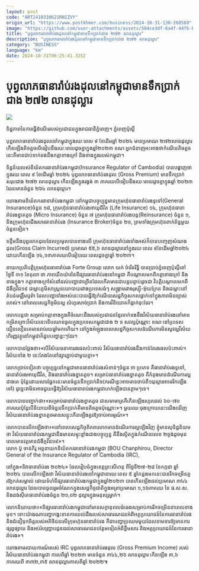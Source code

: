 ```yaml
---
layout: post
code: "ART2410310621RNIZVY"
origin_url: "https://www.postkhmer.com/business/2024-10-31-130-260569"
image: "https://github.com/user-attachments/assets/504ce3df-6a4f-44f6-b409-7bfc8cd1a321"
title: "បុព្វលាភ​ធានា​រ៉ាប់រង​ដុល​នៅ​កម្ពុជា​មាន​ទឹក​ប្រាក់​ជាង ២៧២ លានដុល្លារ"
description: "​​បុព្វលាភ​ធានា​រ៉ាប់រង​ដុល​នៅ​កម្ពុជា​មាន​ទឹក​ប្រាក់​ជាង ២៧២ លានដុល្លារ​"
category: "BUSINESS"
language: "km"
date: 2024-10-31T06:25:41.325Z
---
```


# បុព្វលាភ​ធានា​រ៉ាប់រង​ដុល​នៅ​កម្ពុជា​មាន​ទឹក​ប្រាក់​ជាង ២៧២ លានដុល្លារ

![](https://github.com/user-attachments/assets/a3d54f5a-9576-4d6c-bf3a-135de6a06fad)

ទិដ្ឋភាព​នៃ​ការ​ធ្វើ​ដំណើរ​របស់​ប្រជាជន​ក្នុង​រាជធានី​ភ្នំពេញ។ ភ្នំពេញប៉ុស្តិ៍

បុព្វលាភ​ធានារ៉ាប់រង​ដុល​នៅ​កម្ពុជា​ក្នុង​រយៈ​ពេល ៩ ខែ​ដើម​ឆ្នាំ ២០២៤ មាន​ប្រមាណ ២៧២​លាន​ដុល្លារ កើន​ឡើង​តិច​តួច​បើ​ធៀប​នឹង​រយៈ​ពេល​ដូចគ្នា​ក្នុង​ឆ្នាំ​២០២៣ ខណៈ​អ្នក​ជំនាញ​អះអាង​ថា​កំណើន​តិចតួច​នេះ​គឺ​មាន​ជាប់​ទាក់​ទង​នឹង​កត្តា​ខាង​ក្រៅ និង​ខាង​ក្នុង​របស់​កម្ពុជា។

ទិន្នន័យ​របស់​និយ័តករ​ធានារ៉ាប់រង​កម្ពុជា​(Insurance Regulator of Cambodia) បាន​បង្ហាញ​ថា ក្នុង​រយៈ​ពេល ៩ ខែដើម​ឆ្នាំ​ ២០២៤ បុព្វលាភ​ធានា​រ៉ាប់រងដុល​​ (Gross Premium) មាន​ទឹក​ប្រាក់​សរុប​ជាង ២៧២ លាន​ដុល្លារ កើន​ឡើង​ក្នុង​រង្វង់ ៣ ភាគរយ​បើ​ធៀប​នឹង​រយៈ​ពេល​ដូចគ្នា​ក្នុង​ឆ្នាំ ២០២៣ ដែល​មាន​ចំនួន ២៦៤ លាន​ដុល្លារ។

យោង​តាម​និយ័តករ​ធានារ៉ាប់រង​កម្ពុជា នៅ​កម្ពុជា​បច្ចុប្បន្ន​មាន​ក្រុមហ៊ុន​ធានា​រ៉ាប់រង​ទូទៅ​(General Insurance)ចំនួន ១៨, ក្រុមហ៊ុន​ធានា​រ៉ាប់រង​អាយុជីវិត ​(Life Insurance) ១៤, ក្រុមហ៊ុន​ធានា​រ៉ាប់រង​ខ្នាត​តូច​ (Micro Insurance) ចំនួន ៧ ក្រុមហ៊ុន​ធានារ៉ាប់រង​បន្ត​ (Reinsurance) ចំនួន ១, និង​ក្រុមហ៊ុនជើង​សារ​ធានារ៉ាប់រង ​(Insurance Broker)ចំនួន ២០, ព្រម​ទាំង​ក្រុមហ៊ុន​ពាក់​ព័ន្ធ​មួយ​ចំនួន​ទៀត។

ទន្ទឹម​នឹង​បុព្វលាភ​ដុល​ដែល​ប្រមូល​បាន​ខាង​លើ​ ក្រុមហ៊ុន​ធានារ៉ាប់រង​ទាំង​អស់​ក៏​បាន​បញ្ចេញ​សំណង​ដុល​(Gross Claim Incurred) ប្រមាណ​ ៥៥,៦ លាន​ដុល្លារ​នៅ​ក្នុង​រយៈ​ពេល ៩​ខែ​ដើម​ឆ្នាំ​២០២៤ ដោយ​កើន​ឡើង ១៤,១៣​ភាគរយ​បើ​ធៀប​រយៈ​ពេល​ដូចគ្នា​ឆ្នាំ ២០២៣។

នាយក​ប្រតិបត្តិ​ក្រុមហ៊ុន​ធានារ៉ាប់រង​ Forte Group លោក យក់ ចំរើន​រិទ្ធិ បាន​ប្រាប់​ភ្នំពេញប៉ុស្តិ៍​ នៅ​ថ្ងៃទី ៣១ ខែតុលា ថា ភាព​យឺត​យ៉ាវ​នៃ​ទីផ្សារ​ធានា​រ៉ាប់រង​នៅ​កម្ពុជា​ គឺ​បណ្តាល​មក​ពី​កត្តា​ខាង​ក្រៅ និង​ខាង​ក្នុង​។ កត្តា​ខាង​ក្រៅ​សំដៅ​ដល់​បញ្ហា​ជាច្រើន​ដែល​កើត​មាន​ជា​បន្ត​បន្ទាប់​ដូច​ជា វិបត្តិ​បណ្តាល​មក​ពី​ជំងឺកូវីដ​១៩ ជម្លោះ​ភូមិសាស្រ្ត​នយោបាយ​រវាង​ប្រទេស​ធំៗ សង្គ្រាម​រវាង​រុស្ស៊ី-​អ៊ុយក្រែន និង​ជម្លោះ​នៅ​តំបន់​មជ្ឈឹមបូព៌ា ដែល​បញ្ហា​ទាំង​អស់​នេះ​បាន​ធ្វើ​ឱ្យ​កំណើន​សេដ្ឋកិច្ច​សកល​ធ្លាក់​ទៅ​ក្នុង​ភាព​មិន​ច្បាស់​លាស់។ នៅ​ពេល​សេដ្ឋកិច្ច​មិន​ល្អ លំហូរ​សាច់​ប្រាក់ និង​ការ​វិនិយោគ​ក៏​ធ្លាក់​ចុះ​ដែរ។

លោក​បន្ត​ថា សម្រាប់​កត្តា​ខាង​ក្នុង​គឺ​ចំណេះដឹង​របស់​ប្រជាជន​ខ្មែរ​ទាក់​ទង​នឹង​វិស័យ​ធានា​រ៉ាប់រង​នៅ​មាន​កម្រិត​ ព្រោះ​វិស័យ​នេះ​ទើប​ឈាន​ចូល​ក្នុង​ប្រទេស​កម្ពុជា​ជាង ២ ទ សវត្ស​ប៉ុណ្ណោះ ខណៈ​នៅ​ប្រទេស​ជឿនលឿន​គេ​មាន​រាប់​រយ​ឆ្នាំមក​ហើយ​។​ នៅ​ក្នុង​អំឡុង​ពេល​សេដ្ឋកិច្ច​សកល​ដំណើរការ​មិន​សូវ​ល្អ​ វិស័យ​ហិរញ្ញវត្ថុ​នៅ​កម្ពុជា​ក៏​ជួប​បញ្ហា​ខ្លះៗ​ដែរ។

លោក​បាន​ថ្លែង​ថា៖​«បើ​វិស័យ​ធនាគារ​រង​ផល​ប៉ះពាល់ វិស័យ​ធានា​រ៉ាប់រង​នឹង​កាន់​តែ​រង​ផល​ប៉ះ​ពាល់។ វិស័យ​ទាំង ២ នេះ​តែង​តែ​នៅ​ផ្សារ​ភ្ជាប់​ជាមួយ​គ្នា»។

លោក​ប្រាប់​ទៀត​ថា បច្ចុប្បន្ន​នៅ​កម្ពុជា​មាន​ធានារ៉ាប់រង​សំខាន់​ៗ​ចំនួន ៣ ប្រភេទ គឺ​ធានា​រ៉ាប់រង​ទូទៅ, ធានា​រ៉ាប់រង​អាយុជីវិត, និង​ធានា​រ៉ាប់រង​ខ្នាតតូច។ សម្រាប់​ធានា​រ៉ាប់រង​ខ្នាតតូច គឺ​កំពុង​មាន​ដំណើរការ​ល្អ​ជាង​គេ ប៉ុន្តែ​ដោយ​សារ​ផ្នែក​នេះ​មាន​ចំនួន​ទឹក​ប្រាក់​តិច​(ករណី​ខ្លះ​អាច​មាន​ចាប់​ពី​ ១​ដុល្លារ​អាមេរិក​ឡើង​ទៅ) ដូច្នេះ​វា​មិន​អាច​ជួយ​ធ្វើ​ឱ្យ​វិស័យ​ធានារាប់រង​កម្ពុជា​ ហក់​ឡើង​បាន​ភ្លាមៗ​ទេ។

លោក​បាន​បញ្ជាក់​ថា៖​«សម្រាប់​ធានា​រ៉ាប់រង​ខ្នាតតូច ជា​សមាមាត្រ​គឺ​កើន​ឡើង​រហូត​ដល់ ៦០-៧០​ ភាគរយ​ ប៉ុន្តែ​បើ​និយាយ​ពី​ចំនួន​ទឹក​ប្រាក់​គឺ​មាន​តិចតួចប៉ុណ្ណោះ»។ មួយ​រយៈ​ចុងក្រោយ​នេះ​យើង​ឃើញ​វិស័យ​ធានា​រ៉ាប់រង​ខ្នាតតូច​មាន​សន្ទុះ​កើន​ឡើង​គួរ​ឱ្យ​ចាប់​អារម្មណ៍»។

លោក​បាន​លើក​ឡើង​ថា៖​«​នៅ​ពេល​សេដ្ឋកិច្ច​ពិភពលោក​មាន​ដំណើរការ​ល្អ​ឡើង​វិញ​ ខ្ញុំ​មាន​សុទិដ្ឋនិយម​ថា វិស័យ​ធានារ៉ាប់រង​កម្ពុជា​នឹង​មាន​សម្ទុះ​ខ្លាំង​ជាង​បច្ចុប្បន្ន​ គឺ​នឹង​ស្ថិត​ក្នុង​កំណើន​លេខ ២​ខ្ទង់​ដូច​មុន​ពេល​មាន​វត្តមាន​ជំងឺកូវីដ​១៩»។  
លោក ប៊ូ ចាន់​ភី​រូ អគ្គ​នាយក​និយ័តករ​ធានារ៉ាប់រង​កម្ពុជា (BOU Chanphirou, Director General of the Insurance Regulator of Cambodia (IRC), 

នៅ​ក្នុង​«ទិវាធានា​រ៉ាប់រង ២០២៤» ដែល​រៀបចំ​ក្នុង​ខេត្ត​ព្រះសីហនុ ​ពី​ថ្ងៃទី​២៧-​២៨ ខែ​កក្កដា ឆ្នាំ​២០២៤ បាន​លើក​ឡើង​ថា វិស័យ​ធានារ៉ាប់​រង​នៅ​កម្ពុជា​នា​រយៈ​ពេល ៥ ឆ្នាំ​កន្លង​មក​នេះ​បាន​រីក​ចម្រើន​គួ​រឱ្យកត់​សម្គាល់​ ដោយ​ទំហំ​ទីផ្សារ​ធានារ៉ាប់រង​កម្ពុជា​ក្នុង​ឆ្នាំ​២០២៣ បាន​កើន​ឡើង​ដល់​ប្រមាណ ៣៤៤ លានដុល្លារ ដែល​បាន​ចូលរួម​ចំណែក​ក្នុង​សេដ្ឋកិច្ច​ជាតិ​ក្នុង​អត្រា​ប្រមាណ ១,១៦​ភាគរយ នៃ ផ.ស.ស. និង​ដង់ស៊ីតេ​ធានារ៉ាប់រង​ចំនួន ២១,០២ ដុល្លារ​ក្នុង​មនុស្សម្នាក់។

លោក​និយាយ​ថា៖​«​ទីផ្សារ​ធានា​រ៉ាប់រង​កម្ពុជា​នៅ​មាន​សក្តានុពល​ធំធេង​សម្រាប់​ការ​រីកចម្រើន​នា​ពេល​ខាង​មុខ។ ទោះ​យ៉ាង​ណា​បញ្ហា​កង្វះ​ខាត​ការ​យល់​ដឹងរបស់​សាធារណជន​អំពី​អត្ថប្រយោជន៍​នៃ​ការ​ធានា​រ៉ាប់រង និង​ជំនឿ​ទុកចិត្ត​របស់​អតិថិជន​លើ​ក្រុមហ៊ុន​ធានា​រ៉ាប់រង គឺ​ជា​បញ្ហា​ប្រឈម​មួយ​ដែល​ទាមទារ​ឱ្យ​មាន​ការ​ផ្សព្វផ្សាយ និង​អប់​រំបញ្ជ្រាប​ជូន​ដល់​សាធារណជន​បន្ថែម​ទៀត​អំពី​ខ្លឹមសារ និង​អត្ថប្រយោជន៍​នៃ​ការ​ធានារ៉ាប់រង»។

យោង​តាម​របាយការណ៍​របស់ IRC បុព្វលាភ​ធានារ៉ាប់រង​ដុល (Gross Premium Income) របស់​វិស័យ​ធានារ៉ាប់រង​កម្ពុជា កាលពី​ឆ្នាំ ២០២៣ មាន​ចំនួន ៣៤៤,២៦ លាន​ដុល្លារ កើនឡើង ៣,៦ ភាគរយ​ពី ៣៣២,៣៥​ លាន​ដុល្លារ​កាលពី​ឆ្នាំ ២០២២៕